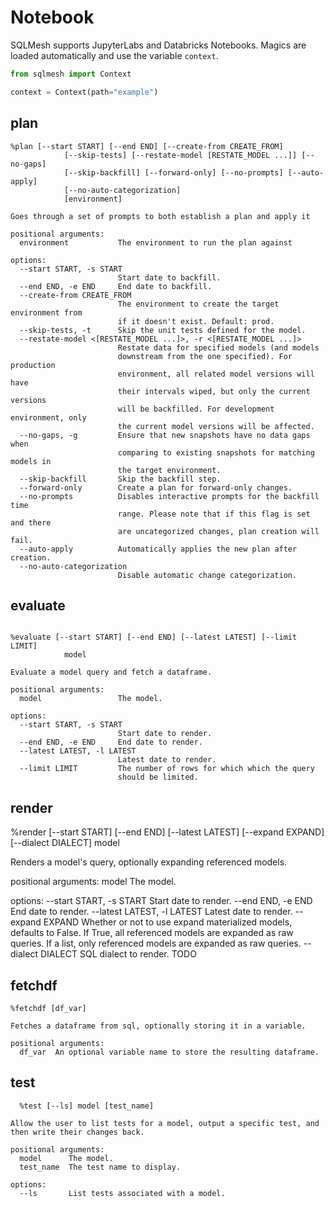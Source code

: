 # Notebook

SQLMesh supports JupyterLabs and Databricks Notebooks. Magics are loaded automatically and use the variable `context`.

```python
from sqlmesh import Context

context = Context(path="example")
```

## plan
```
%plan [--start START] [--end END] [--create-from CREATE_FROM]
            [--skip-tests] [--restate-model [RESTATE_MODEL ...]] [--no-gaps]
            [--skip-backfill] [--forward-only] [--no-prompts] [--auto-apply]
            [--no-auto-categorization]
            [environment]

Goes through a set of prompts to both establish a plan and apply it

positional arguments:
  environment           The environment to run the plan against

options:
  --start START, -s START
                        Start date to backfill.
  --end END, -e END     End date to backfill.
  --create-from CREATE_FROM
                        The environment to create the target environment from
                        if it doesn't exist. Default: prod.
  --skip-tests, -t      Skip the unit tests defined for the model.
  --restate-model <[RESTATE_MODEL ...]>, -r <[RESTATE_MODEL ...]>
                        Restate data for specified models (and models
                        downstream from the one specified). For production
                        environment, all related model versions will have
                        their intervals wiped, but only the current versions
                        will be backfilled. For development environment, only
                        the current model versions will be affected.
  --no-gaps, -g         Ensure that new snapshots have no data gaps when
                        comparing to existing snapshots for matching models in
                        the target environment.
  --skip-backfill       Skip the backfill step.
  --forward-only        Create a plan for forward-only changes.
  --no-prompts          Disables interactive prompts for the backfill time
                        range. Please note that if this flag is set and there
                        are uncategorized changes, plan creation will fail.
  --auto-apply          Automatically applies the new plan after creation.
  --no-auto-categorization
                        Disable automatic change categorization.
```

## evaluate
```

%evaluate [--start START] [--end END] [--latest LATEST] [--limit LIMIT]
            model

Evaluate a model query and fetch a dataframe.

positional arguments:
  model                 The model.

options:
  --start START, -s START
                        Start date to render.
  --end END, -e END     End date to render.
  --latest LATEST, -l LATEST
                        Latest date to render.
  --limit LIMIT         The number of rows for which which the query
                        should be limited.
```

## render
%render [--start START] [--end END] [--latest LATEST] [--expand EXPAND]
              [--dialect DIALECT]
              model

Renders a model's query, optionally expanding referenced models.

positional arguments:
  model                 The model.

options:
  --start START, -s START
                        Start date to render.
  --end END, -e END     End date to render.
  --latest LATEST, -l LATEST
                        Latest date to render.
  --expand EXPAND       Whether or not to use expand materialized models,
                        defaults to False. If True, all referenced models are
                        expanded as raw queries. If a list, only referenced
                        models are expanded as raw queries.
  --dialect DIALECT     SQL dialect to render.
TODO

## fetchdf
```
%fetchdf [df_var]

Fetches a dataframe from sql, optionally storing it in a variable.

positional arguments:
  df_var  An optional variable name to store the resulting dataframe.
```

## test
```
  %test [--ls] model [test_name]

Allow the user to list tests for a model, output a specific test, and
then write their changes back.

positional arguments:
  model      The model.
  test_name  The test name to display.

options:
  --ls       List tests associated with a model.
```

